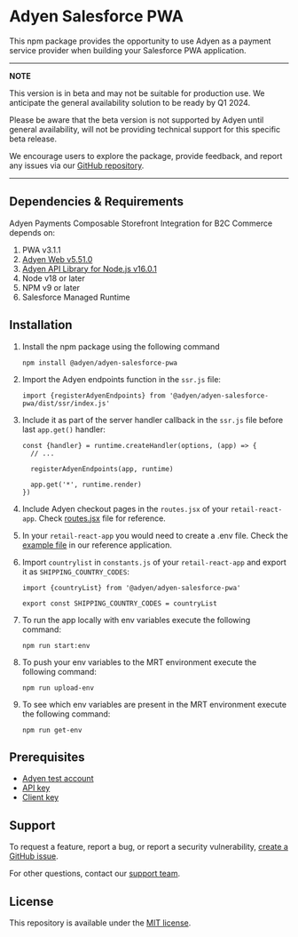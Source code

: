 # Adyen Salesforce PWA

This npm package provides the opportunity to use Adyen as a payment service provider when building your Salesforce PWA
application.

---
**NOTE**

This version is in beta and may not be suitable for production use.
We anticipate the general availability solution to be ready by Q1 2024.

Please be aware that the beta version is not supported by Adyen until general availability, will not be providing
technical support for this specific beta release.

We encourage users to explore the package, provide feedback, and report any issues via
our [GitHub repository](https://github.com/Adyen/adyen-salesforce-headless-commerce-pwa.git).

---

## Dependencies & Requirements

Adyen Payments Composable Storefront Integration for B2C Commerce depends on:

1. PWA v3.1.1
2. [Adyen Web v5.51.0](https://www.npmjs.com/package/@adyen/adyen-web)
3. [Adyen API Library for Node.js v16.0.1](https://www.npmjs.com/package/@adyen/api-library)
4. Node v18 or later
5. NPM v9 or later
6. Salesforce Managed Runtime

## Installation

1. Install the npm package using the following command
    ```shell
    npm install @adyen/adyen-salesforce-pwa
    ```
2. Import the Adyen endpoints function in the `ssr.js` file:
    ```ecmascript 6
    import {registerAdyenEndpoints} from '@adyen/adyen-salesforce-pwa/dist/ssr/index.js'
    ```
3. Include it as part of the server handler callback in the `ssr.js` file before last `app.get()` handler:

    ```ecmascript 6
    const {handler} = runtime.createHandler(options, (app) => {
      // ...
   
      registerAdyenEndpoints(app, runtime)
   
      app.get('*', runtime.render)
    })
    ```
4. Include Adyen checkout pages in the `routes.jsx` of your `retail-react-app`.
   Check [routes.jsx](../adyen-retail-react-app/overrides/app/routes.jsx) file for reference.

5. In your `retail-react-app` you would need to create a .env file. Check
   the [example file](../adyen-retail-react-app/.env.example) in our reference application.

6. Import `countrylist` in `constants.js` of your `retail-react-app` and export it as `SHIPPING_COUNTRY_CODES`:

    ```ecmascript 6
   import {countryList} from '@adyen/adyen-salesforce-pwa'

   export const SHIPPING_COUNTRY_CODES = countryList
    ```
7. To run the app locally with env variables execute the following command:
    ```shell
    npm run start:env
    ```
8. To push your env variables to the MRT environment execute the following command:
    ```shell
    npm run upload-env
    ```

9. To see which env variables are present in the MRT environment execute the following command:
    ```shell
    npm run get-env   
    ```

## Prerequisites

* [Adyen test account](https://www.adyen.com/signup)
* [API key](https://docs.adyen.com/development-resources/how-to-get-the-api-key)
* [Client key](https://docs.adyen.com/development-resources/client-side-authentication#get-your-client-key)

## Support

To request a feature, report a bug, or report a security
vulnerability, [create a GitHub issue](https://github.com/Adyen/adyen-salesforce-headless-commerce-pwa/issues/new/choose).

For other questions, contact our [support team](https://www.adyen.help).

## License

This repository is available under the [MIT license](LICENSE).